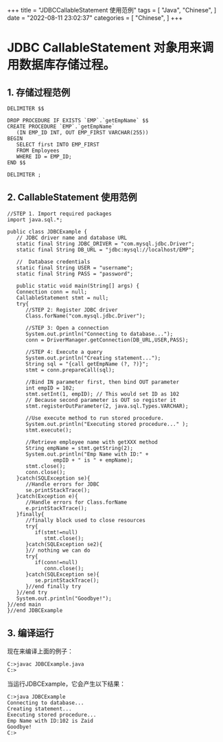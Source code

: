 +++
title = "JDBCCallableStatement 使用范例"
tags = [
"Java",
"Chinese",
]
date = "2022-08-11 23:02:37"
categories = [
"Chinese",
]
+++
# JDBC CallableStatement 对象用来调用数据库存储过程。



## 1\. 存储过程范例

    
    
    DELIMITER $$
    
    DROP PROCEDURE IF EXISTS `EMP`.`getEmpName` $$
    CREATE PROCEDURE `EMP`.`getEmpName` 
       (IN EMP_ID INT, OUT EMP_FIRST VARCHAR(255))
    BEGIN
       SELECT first INTO EMP_FIRST
       FROM Employees
       WHERE ID = EMP_ID;
    END $$
    
    DELIMITER ;



## 2\. CallableStatement 使用范例

    
    
    //STEP 1. Import required packages
    import java.sql.*;
    
    public class JDBCExample {
       // JDBC driver name and database URL
       static final String JDBC_DRIVER = "com.mysql.jdbc.Driver";  
       static final String DB_URL = "jdbc:mysql://localhost/EMP";
    
       //  Database credentials
       static final String USER = "username";
       static final String PASS = "password";
       
       public static void main(String[] args) {
       Connection conn = null;
       CallableStatement stmt = null;
       try{
          //STEP 2: Register JDBC driver
          Class.forName("com.mysql.jdbc.Driver");
    
          //STEP 3: Open a connection
          System.out.println("Connecting to database...");
          conn = DriverManager.getConnection(DB_URL,USER,PASS);
    
          //STEP 4: Execute a query
          System.out.println("Creating statement...");
          String sql = "{call getEmpName (?, ?)}";
          stmt = conn.prepareCall(sql);
          
          //Bind IN parameter first, then bind OUT parameter
          int empID = 102;
          stmt.setInt(1, empID); // This would set ID as 102
          // Because second parameter is OUT so register it
          stmt.registerOutParameter(2, java.sql.Types.VARCHAR);
          
          //Use execute method to run stored procedure.
          System.out.println("Executing stored procedure..." );
          stmt.execute();
    
          //Retrieve employee name with getXXX method
          String empName = stmt.getString(2);
          System.out.println("Emp Name with ID:" + 
                   empID + " is " + empName);
          stmt.close();
          conn.close();
       }catch(SQLException se){
          //Handle errors for JDBC
          se.printStackTrace();
       }catch(Exception e){
          //Handle errors for Class.forName
          e.printStackTrace();
       }finally{
          //finally block used to close resources
          try{
             if(stmt!=null)
                stmt.close();
          }catch(SQLException se2){
          }// nothing we can do
          try{
             if(conn!=null)
                conn.close();
          }catch(SQLException se){
             se.printStackTrace();
          }//end finally try
       }//end try
       System.out.println("Goodbye!");
    }//end main
    }//end JDBCExample



## 3\. 编译运行

现在来编译上面的例子：

    
    
    C:>javac JDBCExample.java
    C:>

当运行JDBCExample，它会产生以下结果：

    
    
    C:>java JDBCExample
    Connecting to database...
    Creating statement...
    Executing stored procedure...
    Emp Name with ID:102 is Zaid
    Goodbye!
    C:>

